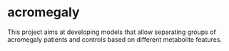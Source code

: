 # acromegaly
This project aims at developing models that allow separating groups of acromegaly patients and controls based on different metabolite features. 